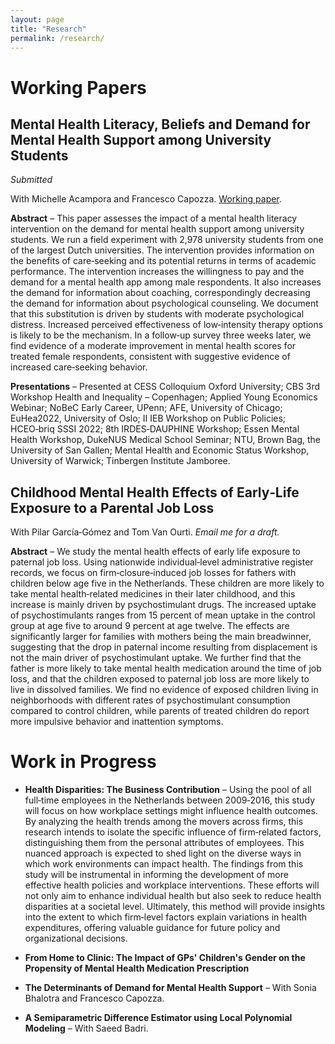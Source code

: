 ```yaml
---
layout: page
title: "Research"
permalink: /research/
---
```


# Working Papers

## Mental Health Literacy, Beliefs and Demand for Mental Health Support among University Students

_Submitted_

With Michelle Acampora and Francesco Capozza. [Working paper](https://papers.ssrn.com/).

**Abstract** – This paper assesses the impact of a mental health literacy intervention on the demand for mental health support among university students. We run a field experiment with 2,978 university students from one of the largest Dutch universities. The intervention provides information on the benefits of care‑seeking and its potential returns in terms of academic performance. The intervention increases the willingness to pay and the demand for a mental health app among male respondents. It also increases the demand for information about coaching, correspondingly decreasing the demand for information about psychological counseling. We document that this substitution is driven by students with moderate psychological distress. Increased perceived effectiveness of low‑intensity therapy options is likely to be the mechanism. In a follow‑up survey three weeks later, we find evidence of a moderate improvement in mental health scores for treated female respondents, consistent with suggestive evidence of increased care‑seeking behavior.

**Presentations** – Presented at CESS Colloquium Oxford University; CBS 3rd Workshop Health and Inequality – Copenhagen; Applied Young Economics Webinar; NoBeC Early Career, UPenn; AFE, University of Chicago; EuHea2022, University of Oslo; II IEB Workshop on Public Policies; HCEO‑briq SSSI 2022; 8th IRDES‑DAUPHINE Workshop; Essen Mental Health Workshop, DukeNUS Medical School Seminar; NTU, Brown Bag, the University of San Gallen; Mental Health and Economic Status Workshop, University of Warwick; Tinbergen Institute Jamboree.

## Childhood Mental Health Effects of Early‑Life Exposure to a Parental Job Loss

With Pilar García‑Gómez and Tom Van Ourti. *Email me for a draft.*

**Abstract** – We study the mental health effects of early life exposure to paternal job loss. Using nationwide individual‑level administrative register records, we focus on firm‑closure‑induced job losses for fathers with children below age five in the Netherlands. These children are more likely to take mental health‑related medicines in their later childhood, and this increase is mainly driven by psychostimulant drugs. The increased uptake of psychostimulants ranges from 15 percent of mean uptake in the control group at age five to around 9 percent at age twelve. The effects are significantly larger for families with mothers being the main breadwinner, suggesting that the drop in paternal income resulting from displacement is not the main driver of psychostimulant uptake. We further find that the father is more likely to take mental health medication around the time of job loss, and that the children exposed to paternal job loss are more likely to live in dissolved families. We find no evidence of exposed children living in neighborhoods with different rates of psychostimulant consumption compared to control children, while parents of treated children do report more impulsive behavior and inattention symptoms.

# Work in Progress

* **Health Disparities: The Business Contribution** – Using the pool of all full‑time employees in the Netherlands between 2009‑2016, this study will focus on how workplace settings might influence health outcomes. By analyzing the health trends among the movers across firms, this research intends to isolate the specific influence of firm‑related factors, distinguishing them from the personal attributes of employees. This nuanced approach is expected to shed light on the diverse ways in which work environments can impact health. The findings from this study will be instrumental in informing the development of more effective health policies and workplace interventions. These efforts will not only aim to enhance individual health but also seek to reduce health disparities at a societal level. Ultimately, this method will provide insights into the extent to which firm‑level factors explain variations in health expenditures, offering valuable guidance for future policy and organizational decisions.

* **From Home to Clinic: The Impact of GPs' Children's Gender on the Propensity of Mental Health Medication Prescription**

* **The Determinants of Demand for Mental Health Support** – With Sonia Bhalotra and Francesco Capozza.

* **A Semiparametric Difference Estimator using Local Polynomial Modeling** – With Saeed Badri.
